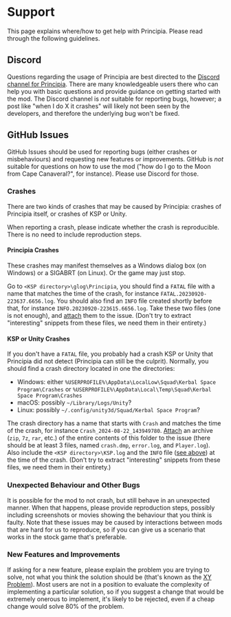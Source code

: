 # Support

This page explains where/how to get help with Principia. Please read through the
following guidelines.

## Discord

Questions regarding the usage of Principia are best directed to the [Discord
channel for
Principia](https://discord.com/channels/319857228905447436/480397772248580098).
There are many knowledgeable users there who can help you with basic questions
and provide guidance on getting started with the mod.  The Discord channel is
*not* suitable for reporting bugs, however; a post like "when I do X it crashes"
will likely not been seen by the developers, and therefore the underlying bug
won't be fixed.

## GitHub Issues

GitHub Issues should be used for reporting bugs (either crashes or
misbehaviours) and requesting new features or improvements.  GitHub is *not*
suitable for questions on how to use the mod ("how do I go to the Moon from Cape
Canaveral?", for instance).  Please use Discord for those.

### Crashes

There are two kinds of crashes that may be caused by Principia: crashes of 
Principia itself, or crashes of KSP or Unity.

When reporting a crash, please indicate whether the crash is reproducible.
There is no need to include reproduction steps.

#### Principia Crashes

These crashes may manifest themselves as a Windows dialog box (on Windows) or a 
SIGABRT (on Linux).  Or the game may just stop.

Go to `<KSP directory>\glog\Principia`, you should find a `FATAL` file with a
name that matches the time of the crash, for instance
`FATAL.20230920-223637.6656.log`. You should also find an `INFO` file created
shortly before that, for instance `INFO.20230920-223615.6656.log`.  Take these
two files (one is not enough), and
[attach](https://docs.github.com/en/get-started/writing-on-github/working-with-advanced-formatting/attaching-files)
them to the issue.  (Don't try to extract "interesting" snippets from these
files, we need them in their entirety.)

#### KSP or Unity Crashes

If you don't have a `FATAL` file, you probably had a crash KSP or Unity that
Principia did not detect (Principia can still be the culprit).  Normally, you
should find a crash directory located in one the directories:
* Windows: either
  `%USERPROFILE%\AppData\LocalLow\Squad\Kerbal Space Program\Crashes` or
 `%USERPROFILE%\AppData\Local\Temp\Squad\Kerbal Space Program\Crashes`
 * macOS: possibly `~/Library/Logs/Unity`?
 * Linux: possibly `~/.config/unity3d/Squad/Kerbal Space Program`?

The crash directory has a name that starts with `Crash` and matches the time of
the crash, for instance `Crash_2024-08-22_143949780`.
[Attach](https://docs.github.com/en/get-started/writing-on-github/working-with-advanced-formatting/attaching-files)
an archive (`zip`, `7z`, `rar`, etc.) of the entire contents of this folder to
the issue (there should be at least 3 files, named `crash.dmp`,
`error.log`, and `Player.log`).  Also include the `<KSP directory>\KSP.log` and
the `INFO` file ([see above](#principia-crashes)) at the time of the crash.
(Don't try to extract "interesting" snippets from these files, we need them in
their entirety.)

### Unexpected Behaviour and Other Bugs

It is possible for the mod to not crash, but still behave in an unexpected
manner.  When that happens, please provide reproduction steps, possibly
including screenshots or movies showing the behaviour that you think is faulty.
Note that these issues may be caused by interactions between mods that are hard
for us to reproduce, so if you can give us a scenario that works in the stock
game that's preferable.

### New Features and Improvements

If asking for a new feature, please explain the problem you are trying to solve,
not what you think the solution should be (that's known as the 
[XY Problem](https://en.wikipedia.org/wiki/XY_problem)).  Most users are not in
a position to evaluate the complexity of implementing a particular solution, so
if you suggest a change that would be extremely onerous to implement, it's
likely to be rejected, even if a cheap change would solve 80% of the problem.